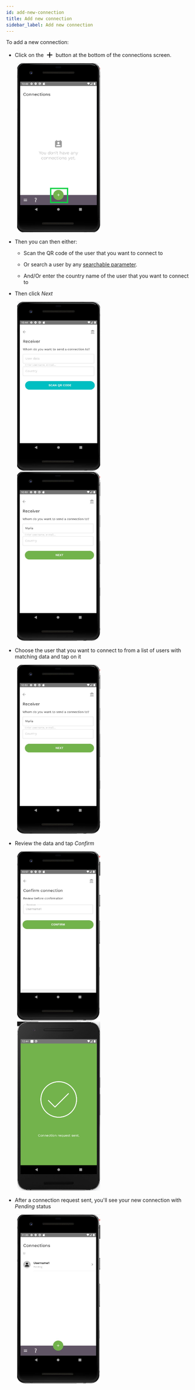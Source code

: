 ```yaml
---
id: add-new-connection
title: Add new connection
sidebar_label: Add new connection
---
```


To add a new connection:

- Click on the <img src="assets/plus-icon.png" alt="plus icon" width="25" style="margin-bottom: -7px"/> button at the bottom of the connections screen.

<img src="assets/add-connection1.png" alt="add connection" width="226" height="460" style="margin-left: 30px;"/>

- Then you can then either:

  - Scan the QR code of the user that you want to connect to

  - Or search a user by any [searchable parameter](vocabulary.md#searchable-parameter).  
  
  - And/Or enter the country name of the user that you want to connect to

- Then click *Next*

<img src="assets/receiver1.JPG" alt="add connection" width="226" height="460" style="display: inline; margin-left: 30px;"/>
<img src="assets/receiver3.JPG" alt="add connection" width="226" height="460" style="display: inline; margin-left: 30px;"/>

- Choose the user that you want to connect to from a list of users with matching data and tap on it

<img src="assets/receiver3.JPG" alt="add connection" width="226" height="460" style="display: inline; margin-left: 30px;"/>

- Review the data and tap *Confirm*

<img src="assets/review-connection.JPG" alt="add connection" width="226" height="460" style="display: inline; margin-left: 30px;"/>
<img src="assets/add-connection4.png" alt="add connection" width="226" height="460" style="display: inline; margin-left: 30px;"/>

- After a connection request sent, you'll see your new connection with *Pending* status 
  
<img src="assets/connections.JPG" alt="add connection" width="226" height="460" style="display: inline; margin-left: 30px;"/>
